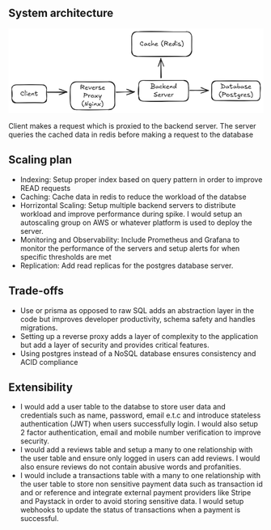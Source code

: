## System architecture

![Architecture](architecture.png)

Client makes a request which is proxied to the backend server. The server queries the cached data in redis before making a request to the database

## Scaling plan

- Indexing: Setup proper index based on query pattern in order to improve READ requests
- Caching: Cache data in redis to reduce the workload of the databse
- Horrizontal Scaling: Setup multiple backend servers to distribute workload and improve performance during spike. I would setup an autoscaling group on AWS or whatever platform is used to deploy the server.
- Monitoring and Observability: Include Prometheus and Grafana to monitor the performance of the servers and setup alerts for when specific thresholds are met
- Replication: Add read replicas for the postgres database server.

## Trade-offs

- Use or prisma as opposed to raw SQL adds an abstraction layer in the code but improves developer productivity, schema safety and handles migrations.
- Setting up a reverse proxy adds a layer of complexity to the application but add a layer of security and provides critical features.
- Using postgres instead of a NoSQL database ensures consistency and ACID compliance

## Extensibility

- I would add a user table to the databse to store user data and credentials such as name, password, email e.t.c and introduce stateless authentication (JWT) when users successfully login. I would also setup 2 factor authentication, email and mobile number verification to improve security.
- I would add a reviews table and setup a many to one relationship with the user table and ensure only logged in users can add reviews. I would also ensure reviews do not contain abusive words and profanities.
- I would include a transactions table with a many to one relationship with the user table to store non sensitive payment data such as transaction id and or reference and integrate external payment providers like Stripe and Paystack in order to avoid storing sensitive data. I would setup webhooks to update the status of transactions when a payment is successful.
